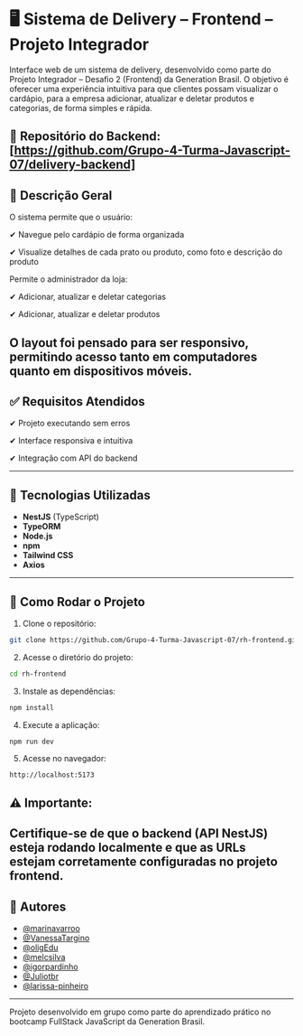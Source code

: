 # 🖥️ Sistema de Delivery – Frontend – Projeto Integrador

Interface web de um sistema de delivery, desenvolvido como parte do Projeto Integrador – Desafio 2 (Frontend) da Generation Brasil.
O objetivo é oferecer uma experiência intuitiva para que clientes possam visualizar o cardápio, para a empresa adicionar, atualizar e deletar produtos e categorias, de forma simples e rápida.

🔗 Repositório do Backend: [https://github.com/Grupo-4-Turma-Javascript-07/delivery-backend]
---

## 📌 Descrição Geral

O sistema permite que o usuário:

✔ Navegue pelo cardápio de forma organizada

✔ Visualize detalhes de cada prato ou produto, como foto e descrição do produto

Permite o administrador da loja:

✔ Adicionar, atualizar e deletar categorias 

✔ Adicionar, atualizar e deletar produtos

O layout foi pensado para ser responsivo, permitindo acesso tanto em computadores quanto em dispositivos móveis.
---

## ✅ Requisitos Atendidos

✔ Projeto executando sem erros

✔ Interface responsiva e intuitiva

✔ Integração com API do backend

---

## 🧰 Tecnologias Utilizadas

- **NestJS** (TypeScript)  
- **TypeORM**    
- **Node.js**  
- **npm**
- **Tailwind CSS**
- **Axios**

---

##  🚀 Como Rodar o Projeto

1. Clone o repositório:
```bash
git clone https://github.com/Grupo-4-Turma-Javascript-07/rh-frontend.git
```

2. Acesse o diretório do projeto:
```bash
cd rh-frontend
```

3. Instale as dependências:
``` bash
npm install
```

4. Execute a aplicação:
``` bash
npm run dev
```

5. Acesse no navegador:
```
http://localhost:5173
``` 

## ⚠️ Importante:
Certifique-se de que o backend (API NestJS) esteja rodando localmente e que as URLs estejam corretamente configuradas no projeto frontend.
---

## :busts_in_silhouette: Autores

- [@marinavarroo](https://github.com/marinavarroo)  
- [@VanessaTargino](https://github.com/VanessaTargino)  
- [@oligEdu](https://github.com/oligEdu)  
- [@melcsilva](https://github.com/melcsilva)  
- [@igorpardinho](https://github.com/igorpardinho)  
- [@Juliotbr](https://github.com/Juliotbr)  
- [@larissa-pinheiro](https://github.com/larissa-pinheiro)

---

Projeto desenvolvido em grupo como parte do aprendizado prático no bootcamp FullStack JavaScript da Generation Brasil.

